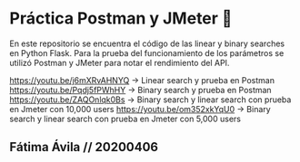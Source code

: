 # Práctica Postman  y JMeter 🚀
En este repositorio se encuentra el código de las linear y binary searches en Python Flask. Para la prueba del funcionamiento de los parámetros se utilizó Postman
y JMeter para notar el rendimiento del API. 

https://youtu.be/j6mXRvAHNYQ → Linear search y prueba en Postman
https://youtu.be/Pqdj5fPWhHY → Binary search y prueba en Postman
https://youtu.be/ZAQOnlqk0Bs → Binary search y linear search con prueba en Jmeter con 10,000 users
https://youtu.be/om352xkYqU0 → Binary search y linear search con prueba en Jmeter con 5,000 users

## Fátima Ávila // 20200406
